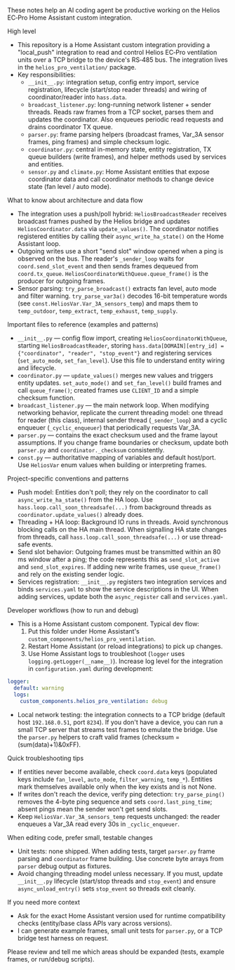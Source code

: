 These notes help an AI coding agent be productive working on the Helios EC‑Pro Home Assistant custom integration.

High level
- This repository is a Home Assistant custom integration providing a "local_push" integration to read and control Helios EC‑Pro ventilation units over a TCP bridge to the device's RS‑485 bus. The integration lives in the `helios_pro_ventilation/` package.
- Key responsibilities:
  - `__init__.py`: integration setup, config entry import, service registration, lifecycle (start/stop reader threads) and wiring of coordinator/reader into `hass.data`.
  - `broadcast_listener.py`: long-running network listener + sender threads. Reads raw frames from a TCP socket, parses them and updates the coordinator. Also enqueues periodic read requests and drains coordinator TX queue.
  - `parser.py`: frame parsing helpers (broadcast frames, Var_3A sensor frames, ping frames) and simple checksum logic.
  - `coordinator.py`: central in-memory state, entity registration, TX queue builders (write frames), and helper methods used by services and entities.
  - `sensor.py` and `climate.py`: Home Assistant entities that expose coordinator data and call coordinator methods to change device state (fan level / auto mode).

What to know about architecture and data flow
- The integration uses a push/poll hybrid: `HeliosBroadcastReader` receives broadcast frames pushed by the Helios bridge and updates `HeliosCoordinator.data` via `update_values()`. The coordinator notifies registered entities by calling their `async_write_ha_state()` on the Home Assistant loop.
- Outgoing writes use a short "send slot" window opened when a ping is observed on the bus. The reader's `_sender_loop` waits for `coord.send_slot_event` and then sends frames dequeued from `coord.tx_queue`. `HeliosCoordinatorWithQueue.queue_frame()` is the producer for outgoing frames.
- Sensor parsing: `try_parse_broadcast()` extracts fan level, auto mode and filter warning. `try_parse_var3a()` decodes 16-bit temperature words (see `const.HeliosVar.Var_3A_sensors_temp`) and maps them to `temp_outdoor`, `temp_extract`, `temp_exhaust`, `temp_supply`.

Important files to reference (examples and patterns)
- `__init__.py` — config flow import, creating `HeliosCoordinatorWithQueue`, starting `HeliosBroadcastReader`, storing `hass.data[DOMAIN][entry_id] = {"coordinator", "reader", "stop_event"}` and registering services (`set_auto_mode`, `set_fan_level`). Use this file to understand entity wiring and lifecycle.
- `coordinator.py` — `update_values()` merges new values and triggers entity updates. `set_auto_mode()` and `set_fan_level()` build frames and call `queue_frame()`; created frames use `CLIENT_ID` and a simple checksum function.
- `broadcast_listener.py` — the main network loop. When modifying networking behavior, replicate the current threading model: one thread for reader (this class), internal sender thread (`_sender_loop`) and a cyclic enqueuer (`_cyclic_enqueuer`) that periodically requests Var_3A.
- `parser.py` — contains the exact checksum used and the frame layout assumptions. If you change frame boundaries or checksum, update both `parser.py` and `coordinator._checksum` consistently.
- `const.py` — authoritative mapping of variables and default host/port. Use `HeliosVar` enum values when building or interpreting frames.

Project-specific conventions and patterns
- Push model: Entities don't poll; they rely on the coordinator to call `async_write_ha_state()` from the HA loop. Use `hass.loop.call_soon_threadsafe(...)` from background threads as `coordinator.update_values()` already does.
- Threading + HA loop: Background IO runs in threads. Avoid synchronous blocking calls on the HA main thread. When signalling HA state changes from threads, call `hass.loop.call_soon_threadsafe(...)` or use thread-safe events.
- Send slot behavior: Outgoing frames must be transmitted within an 80 ms window after a ping; the code represents this as `send_slot_active` and `send_slot_expires`. If adding new write frames, use `queue_frame()` and rely on the existing sender logic.
- Services registration: `__init__.py` registers two integration services and binds `services.yaml` to show the service descriptions in the UI. When adding services, update both the `async_register` call and `services.yaml`.

Developer workflows (how to run and debug)
- This is a Home Assistant custom component. Typical dev flow:
  1. Put this folder under Home Assistant's `custom_components/helios_pro_ventilation`.
  2. Restart Home Assistant (or reload integrations) to pick up changes.
  3. Use Home Assistant logs to troubleshoot (`logger` uses `logging.getLogger(__name__)`). Increase log level for the integration in `configuration.yaml` during development:

```yaml
logger:
  default: warning
  logs:
    custom_components.helios_pro_ventilation: debug
```

- Local network testing: the integration connects to a TCP bridge (default host `192.168.0.51`, port `8234`). If you don't have a device, you can run a small TCP server that streams test frames to emulate the bridge. Use the `parser.py` helpers to craft valid frames (checksum = (sum(data)+1)&0xFF).

Quick troubleshooting tips
- If entities never become available, check `coord.data` keys (populated keys include `fan_level`, `auto_mode`, `filter_warning`, `temp_*`). Entities mark themselves available only when the key exists and is not None.
- If writes don't reach the device, verify ping detection: `try_parse_ping()` removes the 4-byte ping sequence and sets `coord.last_ping_time`; absent pings mean the sender won't get send slots.
- Keep `HeliosVar.Var_3A_sensors_temp` requests unchanged: the reader enqueues a Var_3A read every 30s in `_cyclic_enqueuer`.

When editing code, prefer small, testable changes
- Unit tests: none shipped. When adding tests, target `parser.py` frame parsing and `coordinator` frame building. Use concrete byte arrays from `parser` debug output as fixtures.
- Avoid changing threading model unless necessary. If you must, update `__init__.py` lifecycle (start/stop threads and `stop_event`) and ensure `async_unload_entry()` sets `stop_event` so threads exit cleanly.

If you need more context
- Ask for the exact Home Assistant version used for runtime compatibility checks (entity/base class APIs vary across versions).
- I can generate example frames, small unit tests for `parser.py`, or a TCP bridge test harness on request.

Please review and tell me which areas should be expanded (tests, example frames, or run/debug scripts).
